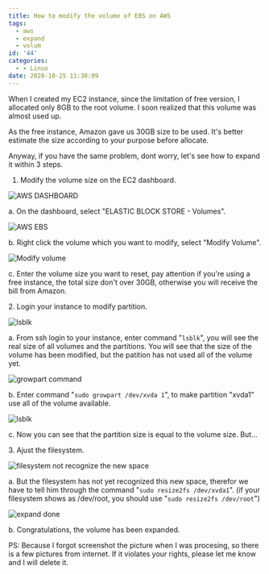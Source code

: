 ```yaml
---
title: How to modify the volume of EBS on AWS
tags:
  - aws
  - expand
  - volum
id: '44'
categories:
  - - Linux
date: 2020-10-25 11:38:09
---
```


When I created my EC2 instance, since the limitation of free version, I allocated only 8GB to the root volume. I soon realized that this volume was almost used up.
<!--more-->
As the free instance, Amazon gave us 30GB size to be used. It's better estimate the size according to your purpose before allocate.

Anyway, if you have the same problem, dont worry, let's see how to expand it within 3 steps.

1.  Modify the volume size on the EC2 dashboard.

![AWS DASHBOARD](https://www.niceying.com/wp-content/uploads/2020/10/微信图片_20201025095840.png)

a. On the dashboard, select "ELASTIC BLOCK STORE - Volumes".

![AWS EBS](https://www.niceying.com/wp-content/uploads/2020/10/微信图片_20201025095805.png)

b. Right click the volume which you want to modify, select "Modify Volume".

![Modify volume](https://www.niceying.com/wp-content/uploads/2020/10/微信图片_20201025100644.png)

c. Enter the volume size you want to reset, pay attention if you're using a free instance, the total size don't over 30GB, otherwise you will receive the bill from Amazon.

2\. Login your instance to modify partition.

![lsblk](https://www.niceying.com/wp-content/uploads/2020/10/1548507836-5c2c2c17db432_articlex.png)

a. From ssh login to your instance, enter command "`lsblk`", you will see the real size of all volumes and the partitions. You will see that the size of the volume has been modified, but the patition has not used all of the volume yet.

![growpart command](https://www.niceying.com/wp-content/uploads/2020/10/3128725125-5c2c2c196dada_articlex.png)

b. Enter command "`sudo growpart /dev/xvda 1`", to make partition "xvda1" use all of the volume available.

![lsblk](https://www.niceying.com/wp-content/uploads/2020/10/2109384238-5c2c2c178ead5_articlex.png)

c. Now you can see that the partition size is equal to the volume size. But...

3\. Ajust the filesystem.

![filesystem not recognize the new space](https://www.niceying.com/wp-content/uploads/2020/10/2922913778-5c2c2c15389c6_articlex.png)

a. But the filesystem has not yet recognized this new space, therefor we have to tell him through the command "`sudo resize2fs /dev/xvda1`". (if your filesystem shows as /dev/root, you should use "`sudo resize2fs /dev/root`")

![expand done](https://www.niceying.com/wp-content/uploads/2020/10/微信图片_20201025111614.png)

b. Congratulations, the volume has been expanded.

PS: Because I forgot screenshot the picture when I was procesing, so there is a few pictures from internet. If it violates your rights, please let me know and I will delete it.